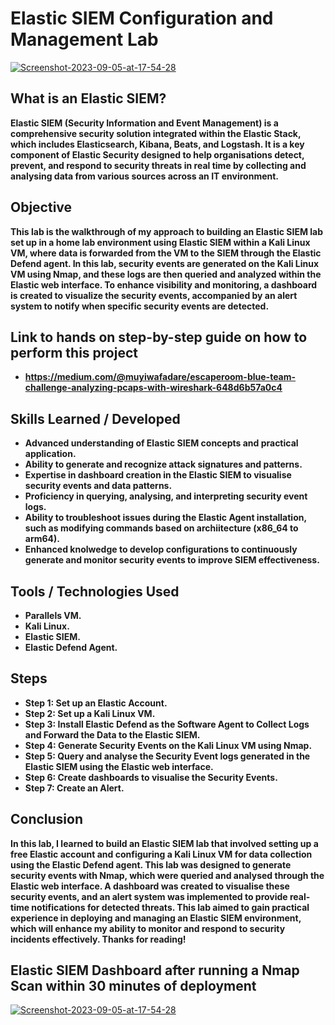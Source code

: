 <h1>Elastic SIEM Configuration and Management Lab</h1>

<a href='https://postimages.org/' target='_blank'><img src='https://i.postimg.cc/qMpMtvdv/maxresdefault.jpg' border='0' alt='Screenshot-2023-09-05-at-17-54-28'/></a>
<br />

<h2>What is an Elastic SIEM?</h2>
<b>
Elastic SIEM (Security Information and Event Management) is a comprehensive security solution integrated within the Elastic Stack, which includes Elasticsearch, Kibana, Beats, and Logstash. It is a key component of Elastic Security designed to help organisations detect, prevent, and respond to security threats in real time by collecting and analysing data from various sources across an IT environment.
</b>

<h2>Objective</h2>
<b>
 This lab is the walkthrough of my approach to building an Elastic SIEM lab set up in a home lab environment using Elastic SIEM within a Kali Linux VM, where data is forwarded from the VM to the SIEM through the Elastic Defend agent. In this lab, security events are generated on the Kali Linux VM using Nmap, and these logs are then queried and analyzed within the Elastic web interface. To enhance visibility and monitoring, a dashboard is created to visualize the security events, accompanied by an alert system to notify when specific security events are detected.
</b>

<h2>Link to hands on step-by-step guide on how to perform this project</h2>

- <b>https://medium.com/@muyiwafadare/escaperoom-blue-team-challenge-analyzing-pcaps-with-wireshark-648d6b57a0c4</b>

## Skills Learned / Developed

- <b>Advanced understanding of Elastic SIEM concepts and practical application.</b>
- <b>Ability to generate and recognize attack signatures and patterns.</b>
- <b>Expertise in dashboard creation in the Elastic SIEM to visualise security events and data patterns.</b>
- <b>Proficiency in querying, analysing, and interpreting security event logs.</b>
- <b>Ability to troubleshoot issues during the Elastic Agent installation, such as modifying commands based on archiitecture (x86_64 to arm64).</b>
- <b>Enhanced knolwedge to develop configurations to continuously generate and monitor security events to improve SIEM effectiveness.</b>  

## Tools / Technologies Used

- <b>Parallels VM.</b>
- <b>Kali Linux.</b>
- <b>Elastic SIEM.</b>
- <b>Elastic Defend Agent.</b> 

## Steps

- <b>Step 1: Set up an Elastic Account.</b> 
- <b>Step 2: Set up a Kali Linux VM.</b> 
- <b>Step 3: Install Elastic Defend as the Software Agent to Collect Logs and Forward the Data to the Elastic SIEM.</b> 
- <b>Step 4: Generate Security Events on the Kali Linux VM using Nmap.</b> 
- <b>Step 5: Query and analyse the Security Event logs generated in the Elastic SIEM using the Elastic web interface.</b> 
- <b>Step 6: Create dashboards to visualise the Security Events.</b> 
- <b>Step 7: Create an Alert.</b> 


## Conclusion
<b>In this lab, I learned to build an Elastic SIEM lab that involved setting up a free Elastic account and configuring a Kali Linux VM for data collection using the Elastic Defend agent. This lab was designed to generate security events with Nmap, which were queried and analysed through the Elastic web interface. A dashboard was created to visualise these security events, and an alert system was implemented to provide real-time notifications for detected threats. This lab aimed to gain practical experience in deploying and managing an Elastic SIEM environment, which will enhance my ability to monitor and respond to security incidents effectively. Thanks for reading!</b>

<h2>Elastic SIEM Dashboard after running a Nmap Scan within 30 minutes of deployment</h2>

<a href='https://postimages.org/' target='_blank'><img src='https://i.postimg.cc/W41k8xCQ/scan.png' border='0' alt='Screenshot-2023-09-05-at-17-54-28'/></a>
<br />

<!--
 ```diff
- text in red
+ text in green
! text in orange
# text in gray
@@ text in purple (and bold)@@
```
--!>

